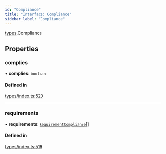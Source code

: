 ```yaml
---
id: "Compliance"
title: "Interface: Compliance"
sidebar_label: "Compliance"
---
```


[types](../../../modules/Types/Types.md).Compliance

## Properties

### complies

• **complies**: `boolean`

#### Defined in

[types/index.ts:520](https://github.com/PolymeshAssociation/polymesh-sdk/blob/daafaa68f/src/types/index.ts#L520)

___

### requirements

• **requirements**: [`RequirementCompliance`](../RequirementCompliance/RequirementCompliance.md)[]

#### Defined in

[types/index.ts:519](https://github.com/PolymeshAssociation/polymesh-sdk/blob/daafaa68f/src/types/index.ts#L519)
